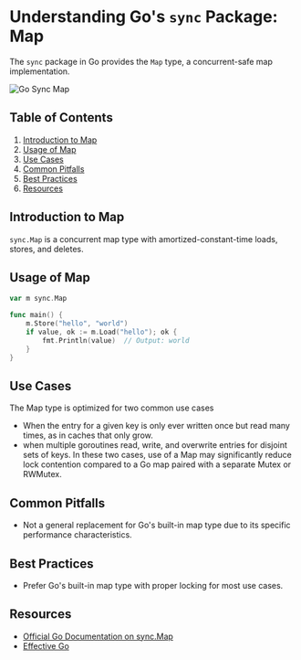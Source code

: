 # Understanding Go's `sync` Package: Map

The `sync` package in Go provides the `Map` type, a concurrent-safe map implementation.

![Go Sync Map](link_to_sync_map_image)

## Table of Contents

1. [Introduction to Map](#introduction)
2. [Usage of Map](#usage)
3. [Use Cases](#use-cases)
4. [Common Pitfalls](#common-pitfalls)
5. [Best Practices](#best-practices)
6. [Resources](#resources)

## Introduction to Map

`sync.Map` is a concurrent map type with amortized-constant-time loads, stores, and deletes.

## Usage of Map

```go
var m sync.Map

func main() {
    m.Store("hello", "world")
    if value, ok := m.Load("hello"); ok {
        fmt.Println(value)  // Output: world
    }
}
```

## Use Cases
The Map type is optimized for two common use cases

- When the entry for a given key is only ever written once but read many times, as in caches that only grow.
- when multiple goroutines read, write, and overwrite entries for disjoint sets of keys. In these two cases, use of a Map may significantly reduce lock contention compared to a Go map paired with a separate Mutex or RWMutex.

## Common Pitfalls

- Not a general replacement for Go's built-in map type due to its specific performance characteristics.

## Best Practices

- Prefer Go's built-in map type with proper locking for most use cases.

## Resources

- [Official Go Documentation on sync.Map](https://pkg.go.dev/sync#Map)
- [Effective Go](https://golang.org/doc/effective_go.html#concurrency)
